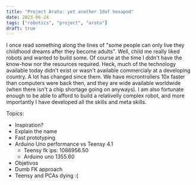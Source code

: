 ```yaml
---
title: "Project Aratu: yet another 3dof hexapod"
date: 2023-06-24
tags: ["robotics", "project", "aratu"]
draft: true
---
```


I once read something along the lines of "some people can only live they childhood dreams after they become adults".
Well, child me really liked robots and wanted to build some. Of course at the time I didn't have the know-how nor
the resources required. Heck, much of the technology available today didn't exist or wasn't available commercialy
at a developing country. A lot has changed since them. We have microntrollers 10x faster than computers were back then,
and they are wide available worldwide (when there isn't a chip shortage going on anyways). I am also fortunate enough
to be able to afford to build a relativelly complex robot, and more importantly I have developed all the skills and
meta skills. 



Topics:
- Inspiration?
- Explain the name
- Fast prototyping
- Arduino Uno performance vs Teensy 4.1
  - Teensy fk ips: 1086956.50
  - Arduino uno 1355.60
- Objetivos
- Dumb FK approach
- Teensy and PCAs dying :(
